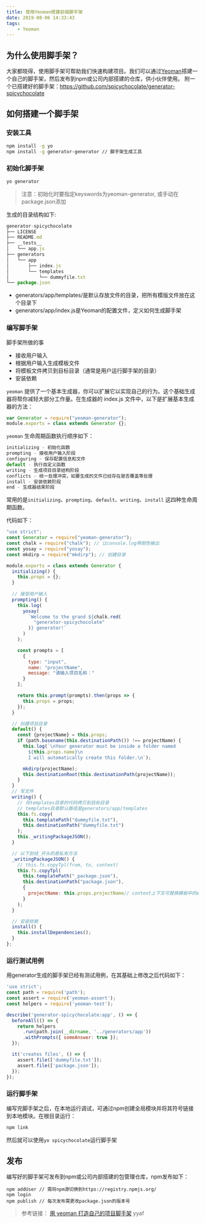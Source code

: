 ```yaml
---
title: 使用Yeoman搭建前端脚手架
date: 2019-08-06 14:33:43
tags:
    - Yeoman
---
```

## 为什么使用脚手架？
大家都晓得，使用脚手架可帮助我们快速构建项目。我们可以通过[Yeoman](http://yeoman.io/)搭建一个自己的脚手架，然后发布到npm或公司内部搭建的仓库，供小伙伴使用。
附一个已搭建好的脚手架：https://github.com/spicychocolate/generator-spicychocolate

## 如何搭建一个脚手架

### 安装工具
```bash
npm install -g yo
npm install -g generator-generator // 脚手架生成工具
```

### 初始化脚手架
```bash
yo generator
```
> 注意：初始化时要指定keyswords为yeoman-generator, 或手动在package.json添加

<!-- more -->

生成的目录结构如下:
```javascript
generator-spicychocolate
├── LICENSE
├── README.md
├── __tests__
│   └── app.js
├── generators
│   └── app
│       ├── index.js
│       └── templates
│           └── dummyfile.txt
└── package.json
```

- generators/app/templates/是默认存放文件的目录，把所有模版文件放在这个目录下
- generators/app/index.js是Yeoman的配置文件，定义如何生成脚手架

### 编写脚手架
脚手架所做的事
- 接收用户输入
- 根据用户输入生成模板文件
- 将模板文件拷贝到目标目录（通常是用户运行脚手架的目录）
- 安装依赖

`yeoman` 提供了一个基本生成器，你可以扩展它以实现自己的行为。这个基础生成器将帮你减轻大部分工作量。在生成器的 index.js 文件中，以下是扩展基本生成器的方法：

```javascript
var Generator = require("yeoman-generator");
module.exports = class extends Generator {};
```
`yeoman` 生命周期函数执行顺序如下：

```javascript
initializing - 初始化函数
prompting - 接收用户输入阶段
configuring - 保存配置信息和文件
default - 执行自定义函数
writing - 生成项目目录结构阶段
conflicts - 统一处理冲突，如要生成的文件已经存在是否覆盖等处理
install - 安装依赖阶段
end - 生成器结束阶段
```
常用的是`initializing`、`prompting`、`default`、`writing`、`install` 这四种生命周期函数。

代码如下：
```javascript
"use strict";
const Generator = require("yeoman-generator");
const chalk = require("chalk"); // 让console.log带颜色输出
const yosay = require("yosay");
const mkdirp = require("mkdirp"); // 创建目录

module.exports = class extends Generator {
  initializing() {
    this.props = {};
  }
  
  // 接受用户输入
  prompting() {
    this.log(
      yosay(
        `Welcome to the grand ${chalk.red(
          "generator-spicychocolate"
        )} generator!`
      )
    );

    const prompts = [
      {
        type: "input",
        name: "projectName",
        message: "请输入项目名称："
      }
    ];

    return this.prompt(prompts).then(props => {
      this.props = props;
    });
  }

  // 创建项目目录
  default() {
    const {projectName} = this.props;
    if (path.basename(this.destinationPath()) !== projectName) {
      this.log(`\nYour generator must be inside a folder named
        ${this.props.name}\n
        I will automatically create this folder.\n`);

      mkdirp(projectName);
      this.destinationRoot(this.destinationPath(projectName));
    }
  }
  // 写文件
  writing() {
    // 将templates目录的代码拷贝到目标目录
    // templates目录默认路径是generators/app/templates
    this.fs.copy(
      this.templatePath("dummyfile.txt"),
      this.destinationPath("dummyfile.txt")
    );
    this._writingPackageJSON();
  }

  // 以下划线_开头的是私有方法
  _writingPackageJSON() {
    // this.fs.copyTpl(from, to, context)
    this.fs.copyTpl(
      this.templatePath("_package.json"),
      this.destinationPath("package.json"),
      {
        projectName: this.props.projectName// context上下文可替换模板中的ejs语法变量<%= projectName %>
      }
    );
  }

  // 安装依赖
  install() {
    this.installDependencies();
  }
};
```

### 运行测试用例
用generator生成的脚手架已经有测试用例，在其基础上修改之后代码如下：

```javascript
'use strict';
const path = require('path');
const assert = require('yeoman-assert');
const helpers = require('yeoman-test');

describe('generator-spicychocolate:app', () => {
  beforeAll(() => {
    return helpers
      .run(path.join(__dirname, '../generators/app'))
      .withPrompts({ someAnswer: true });
  });

  it('creates files', () => {
    assert.file(['dummyfile.txt']);
    assert.file(['package.json']);
  });
});
```
### 运行脚手架
编写完脚手架之后，在本地运行调试，可通过npm创建全局模块并将其符号链接到本地模块。在根目录运行：
```bash
npm link
```
然后就可以使用`yo spicychocolate`运行脚手架

## 发布
编写好的脚手架可发布到npm或公司内部搭建的包管理仓库，npm发布如下：
```
npm addUser // 需将npm源切换到https://registry.npmjs.org/
npm login
npm publish // 每次发布需更改package.json的版本号
```

> 参考链接： 
> [用 yeoman 打造自己的项目脚手架](https://juejin.im/post/5b7a24a5e51d4538da22d055)
yyaf
